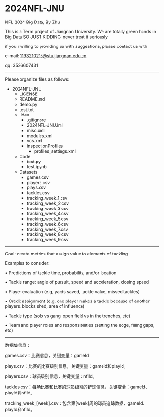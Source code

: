 # 2024NFL-JNU
NFL 2024 Big Data, By Zhu

This is a Term project of Jiangnan University. We are totally green hands in Big Data
SO JUST KIDDING, never treat it seriously

if you r willing to providing us with suggestions, please contact us with

e-mail: 1193210215@stu.jiangnan.edu.cn

qq: 3536607431

__________________________________________________________________________________________________________________________
Please organize files as follows:
- 2024NFL-JNU
  - LICENSE
  - README.md
  - demo.py
  - test.txt
  - .idea
    - .gitignore
    - 2024NFL-JNU.iml
    - misc.xml
    - modules.xml
    - vcs.xml
    - inspectionProfiles
      - profiles_settings.xml
  - Code
    - test.py
    - test.ipynb
  - Datasets
    - games.csv
    - players.csv
    - plays.csv
    - tackles.csv
    - tracking_week_1.csv
    - tracking_week_2.csv
    - tracking_week_3.csv
    - tracking_week_4.csv
    - tracking_week_5.csv
    - tracking_week_6.csv
    - tracking_week_7.csv
    - tracking_week_8.csv
    - tracking_week_9.csv

__________________________________________________________________________________________________________________________
Goal: create metrics that assign value to elements of tackling. 

Examples to consider:

• Predictions of tackle time, probability, and/or location

• Tackle range: angle of pursuit, speed and acceleration, closing speed

• Player evaluation (e.g, yards saved, tackle value, missed tackles)

• Credit assignment (e.g, one player makes a tackle because of another players, blocks shed, area of influence)

• Tackle type (solo vs gang, open field vs in the trenches, etc)

• Team and player roles and responsibilities (setting the edge, filling gaps, etc)

__________________________________________________________________________________________________________________________

数据集信息：

games.csv：比赛信息，关键变量：gameId

plays.csv：比赛的比赛级别信息，关键变量：gameId和playId。

players.csv：球员级别信息，关键变量：nflId。

tackles.csv：每场比赛和比赛的球员级别的铲球信息，关键变量：gameId、playId和nflId。

tracking_week_[week].csv：包含第[week]周的球员追踪数据，gameId、playId和nflId。

